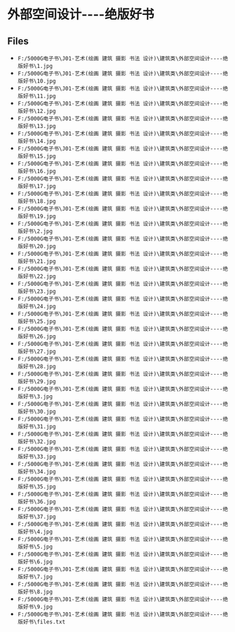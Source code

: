 # 外部空间设计----绝版好书

## Files

- `F:/5000G电子书\J01-艺术(绘画 建筑 摄影 书法 设计)\建筑类\外部空间设计----绝版好书\1.jpg`
- `F:/5000G电子书\J01-艺术(绘画 建筑 摄影 书法 设计)\建筑类\外部空间设计----绝版好书\10.jpg`
- `F:/5000G电子书\J01-艺术(绘画 建筑 摄影 书法 设计)\建筑类\外部空间设计----绝版好书\11.jpg`
- `F:/5000G电子书\J01-艺术(绘画 建筑 摄影 书法 设计)\建筑类\外部空间设计----绝版好书\12.jpg`
- `F:/5000G电子书\J01-艺术(绘画 建筑 摄影 书法 设计)\建筑类\外部空间设计----绝版好书\13.jpg`
- `F:/5000G电子书\J01-艺术(绘画 建筑 摄影 书法 设计)\建筑类\外部空间设计----绝版好书\14.jpg`
- `F:/5000G电子书\J01-艺术(绘画 建筑 摄影 书法 设计)\建筑类\外部空间设计----绝版好书\15.jpg`
- `F:/5000G电子书\J01-艺术(绘画 建筑 摄影 书法 设计)\建筑类\外部空间设计----绝版好书\16.jpg`
- `F:/5000G电子书\J01-艺术(绘画 建筑 摄影 书法 设计)\建筑类\外部空间设计----绝版好书\17.jpg`
- `F:/5000G电子书\J01-艺术(绘画 建筑 摄影 书法 设计)\建筑类\外部空间设计----绝版好书\18.jpg`
- `F:/5000G电子书\J01-艺术(绘画 建筑 摄影 书法 设计)\建筑类\外部空间设计----绝版好书\19.jpg`
- `F:/5000G电子书\J01-艺术(绘画 建筑 摄影 书法 设计)\建筑类\外部空间设计----绝版好书\2.jpg`
- `F:/5000G电子书\J01-艺术(绘画 建筑 摄影 书法 设计)\建筑类\外部空间设计----绝版好书\20.jpg`
- `F:/5000G电子书\J01-艺术(绘画 建筑 摄影 书法 设计)\建筑类\外部空间设计----绝版好书\21.jpg`
- `F:/5000G电子书\J01-艺术(绘画 建筑 摄影 书法 设计)\建筑类\外部空间设计----绝版好书\22.jpg`
- `F:/5000G电子书\J01-艺术(绘画 建筑 摄影 书法 设计)\建筑类\外部空间设计----绝版好书\23.jpg`
- `F:/5000G电子书\J01-艺术(绘画 建筑 摄影 书法 设计)\建筑类\外部空间设计----绝版好书\24.jpg`
- `F:/5000G电子书\J01-艺术(绘画 建筑 摄影 书法 设计)\建筑类\外部空间设计----绝版好书\25.jpg`
- `F:/5000G电子书\J01-艺术(绘画 建筑 摄影 书法 设计)\建筑类\外部空间设计----绝版好书\26.jpg`
- `F:/5000G电子书\J01-艺术(绘画 建筑 摄影 书法 设计)\建筑类\外部空间设计----绝版好书\27.jpg`
- `F:/5000G电子书\J01-艺术(绘画 建筑 摄影 书法 设计)\建筑类\外部空间设计----绝版好书\28.jpg`
- `F:/5000G电子书\J01-艺术(绘画 建筑 摄影 书法 设计)\建筑类\外部空间设计----绝版好书\29.jpg`
- `F:/5000G电子书\J01-艺术(绘画 建筑 摄影 书法 设计)\建筑类\外部空间设计----绝版好书\3.jpg`
- `F:/5000G电子书\J01-艺术(绘画 建筑 摄影 书法 设计)\建筑类\外部空间设计----绝版好书\30.jpg`
- `F:/5000G电子书\J01-艺术(绘画 建筑 摄影 书法 设计)\建筑类\外部空间设计----绝版好书\31.jpg`
- `F:/5000G电子书\J01-艺术(绘画 建筑 摄影 书法 设计)\建筑类\外部空间设计----绝版好书\32.jpg`
- `F:/5000G电子书\J01-艺术(绘画 建筑 摄影 书法 设计)\建筑类\外部空间设计----绝版好书\33.jpg`
- `F:/5000G电子书\J01-艺术(绘画 建筑 摄影 书法 设计)\建筑类\外部空间设计----绝版好书\34.jpg`
- `F:/5000G电子书\J01-艺术(绘画 建筑 摄影 书法 设计)\建筑类\外部空间设计----绝版好书\35.jpg`
- `F:/5000G电子书\J01-艺术(绘画 建筑 摄影 书法 设计)\建筑类\外部空间设计----绝版好书\36.jpg`
- `F:/5000G电子书\J01-艺术(绘画 建筑 摄影 书法 设计)\建筑类\外部空间设计----绝版好书\37.jpg`
- `F:/5000G电子书\J01-艺术(绘画 建筑 摄影 书法 设计)\建筑类\外部空间设计----绝版好书\4.jpg`
- `F:/5000G电子书\J01-艺术(绘画 建筑 摄影 书法 设计)\建筑类\外部空间设计----绝版好书\5.jpg`
- `F:/5000G电子书\J01-艺术(绘画 建筑 摄影 书法 设计)\建筑类\外部空间设计----绝版好书\6.jpg`
- `F:/5000G电子书\J01-艺术(绘画 建筑 摄影 书法 设计)\建筑类\外部空间设计----绝版好书\7.jpg`
- `F:/5000G电子书\J01-艺术(绘画 建筑 摄影 书法 设计)\建筑类\外部空间设计----绝版好书\8.jpg`
- `F:/5000G电子书\J01-艺术(绘画 建筑 摄影 书法 设计)\建筑类\外部空间设计----绝版好书\9.jpg`
- `F:/5000G电子书\J01-艺术(绘画 建筑 摄影 书法 设计)\建筑类\外部空间设计----绝版好书\files.txt`
